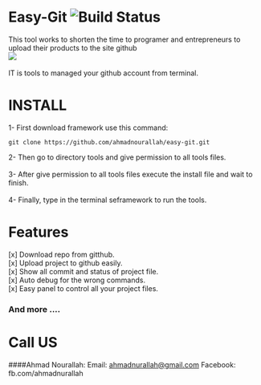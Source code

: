 # Easy-Git ![Build Status](http://webscan.esy.es/web.svg)<br>
This tool works to shorten the time to programer and entrepreneurs to upload their products to the site github<br>
<img src="http://webscan.esy.es/easy-git.png"><br><br>
IT is tools to managed your github account from terminal.<br>
# INSTALL
1- First download framework use this command:
```
git clone https://github.com/ahmadnourallah/easy-git.git
```
2- Then go to directory tools and give permission to all tools files.
<br><br>
3- After give permission to all tools files execute the install file and wait to finish.<br><br>
4- Finally, type in the terminal seframework to run the tools.
# Features
[x] Download repo from gitthub.<br>
[x] Upload project to github easily.<br>
[x] Show all commit and status of project file.<br>
[x] Auto debug for the wrong commands.<br>
[x] Easy panel to control all your project files.<br>
### And more ....<br>
# Call US
####Ahmad Nourallah:
Email: ahmadnurallah@gmail.com
Facebook: fb.com/ahmadnurallah
